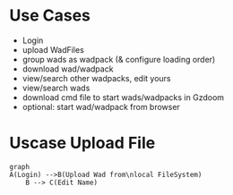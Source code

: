 # Use Cases

* Login 
* upload WadFiles
* group wads as wadpack (& configure loading order)
* download wad/wadpack
* view/search other wadpacks, edit yours
* view/search wads
* download cmd file to start wads/wadpacks in Gzdoom
* optional: start wad/wadpack from browser

# Uscase Upload File
```mermaid
graph
A(Login) -->B(Upload Wad from\nlocal FileSystem)
    B --> C(Edit Name)
    
```